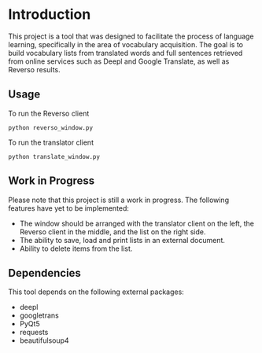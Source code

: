 # Introduction
This project is a tool that was designed to facilitate the process of language learning, specifically in the area of vocabulary acquisition. The goal is to build vocabulary lists from translated words and full sentences retrieved from online services such as Deepl and Google Translate, as well as Reverso results.

## Usage
To run the Reverso client
```
python reverso_window.py
``` 
To run the translator client
```
python translate_window.py
```

## Work in Progress
Please note that this project is still a work in progress. The following features have yet to be implemented:

- The window should be arranged with the translator client on the left, the Reverso client in the middle, and the list on the right side.
- The ability to save, load and print lists in an external document.
- Ability to delete items from the list.

## Dependencies
This tool depends on the following external packages:
- deepl
- googletrans
- PyQt5
- requests
- beautifulsoup4

